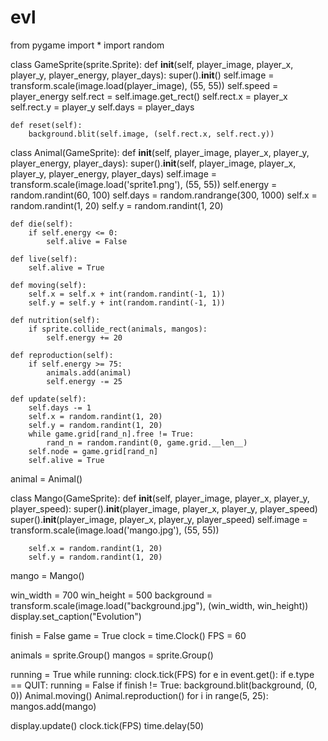 # evl

from pygame import *
import random

class GameSprite(sprite.Sprite):
    def __init__(self, player_image, player_x, player_y, player_energy, player_days):
        super().__init__()
        self.image = transform.scale(image.load(player_image), (55, 55))
        self.speed = player_energy
        self.rect = self.image.get_rect()
        self.rect.x = player_x
        self.rect.y = player_y
        self.days = player_days

    def reset(self):
        background.blit(self.image, (self.rect.x, self.rect.y))

class Animal(GameSprite):
    def __init__(self, player_image, player_x, player_y, player_energy, player_days):
        super().__init__(self, player_image, player_x, player_y, player_energy, player_days)
        self.image = transform.scale(image.load('sprite1.png'), (55, 55))
        self.energy = random.randint(60, 100)
        self.days = random.randrange(300, 1000)
        self.x = random.randint(1, 20)
        self.y = random.randint(1, 20)

    def die(self):
        if self.energy <= 0:
            self.alive = False

    def live(self):
        self.alive = True

    def moving(self):
        self.x = self.x + int(random.randint(-1, 1))
        self.y = self.y + int(random.randint(-1, 1))

    def nutrition(self):
        if sprite.collide_rect(animals, mangos):
            self.energy += 20

    def reproduction(self):
        if self.energy >= 75:
            animals.add(animal)
            self.energy -= 25

    def update(self):
        self.days -= 1
        self.x = random.randint(1, 20)
        self.y = random.randint(1, 20)
        while game.grid[rand_n].free != True:
            rand_n = random.randint(0, game.grid.__len__)
        self.node = game.grid[rand_n]
        self.alive = True

animal = Animal()

class Mango(GameSprite):
    def __init__(self, player_image, player_x, player_y, player_speed):
        super().__init__(player_image, player_x, player_y, player_speed)
        super().__init__(player_image, player_x, player_y, player_speed)
        self.image = transform.scale(image.load('mango.jpg'), (55, 55))

        self.x = random.randint(1, 20)
        self.y = random.randint(1, 20)

mango = Mango()

win_width = 700
win_height = 500
background = transform.scale(image.load("background.jpg"), (win_width, win_height))
display.set_caption("Evolution")

finish = False
game = True
clock = time.Clock()
FPS = 60

animals = sprite.Group()
mangos = sprite.Group()

running = True
while running:
    clock.tick(FPS)
    for e in event.get():
        if e.type == QUIT:
            running = False
            if finish != True:
                background.blit(background, (0, 0))
                Animal.moving()
                Animal.reproduction()
                for i in range(5, 25):
                    mangos.add(mango)

display.update()
clock.tick(FPS)
time.delay(50)
